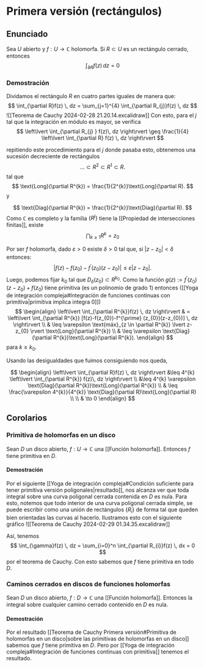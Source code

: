 
# Primera versión (rectángulos)

## Enunciado

Sea $U$ abierto y $f:U\to \mathbb{C}$ holomorfa. Si $R\subset U$ es un rectángulo cerrado, entonces
$$
\int _{\partial R}f(z) \, dz =0 
$$
### Demostración

Dividamos el rectángulo $R$ en cuatro partes iguales de manera que:
$$
\int_{\partial R}f(z) \, dz = \sum_{j=1}^{4} \int_{\partial R_{j}}f(z) \, dz 
$$
![[Teorema de Cauchy 2024-02-28 21.20.14.excalidraw]]
Con esto, para el $j$ tal que la integración en módulo es mayor, se verifica
$$
\left\lvert  \int_{\partial R_{j} } f(z)\, dz   \right\rvert \geq \frac{1}{4} \left\lvert  \int_{\partial R} f(z) \, dz   \right\rvert 
$$

repitiendo este procedimiento para el $j$ donde pasaba esto, obtenemos una sucesión decreciente de rectángulos
$$
\dots \subset R^{2} \subset R^{1} \subset R. 
$$
tal que
$$
\text{Long}(\partial R^{k}) = \frac{1}{2^{k}}\text{Long}(\partial R).
$$
y

$$
\text{Diag}(\partial R^{k}) = \frac{1}{2^{k}}\text{Diag}(\partial R).
$$
Como $\mathbb{C}$ es completo y la familia $\{  R^{j} \}$ tiene la [[Propiedad de intersecciones finitas]], existe 
$$
\bigcap_{k\geq 1}R^{k}={z_{0}}
$$

Por ser $f$ holomorfa, dado $\varepsilon>0$ existe $\delta>0$ tal que, si $\lvert z-z_{0} \rvert<\delta$ entonces:
$$
\lvert f(z)-f(z_{0})-f^{\prime} (z_{0})(z-z_{0}) \rvert \leq \varepsilon \lvert z-z_{0} \rvert.
$$
Luego, podemos fijar $k_{0}$ tal que $D_{\delta}(z_{0})\subset R^{k_{0}}$. Como la función $g(z):= f^{\prime}(z_{0})(z-z_{0})+f(z_{0})$ tiene primitiva (es un polinomio de grado 1) entonces ([[Yoga de integración compleja#Integración de funciones continuas con primitiva|primitiva implica integra 0]])
$$
\begin{align}
\left\lvert  \int_{\partial R^{k}}f(z) \, dz   \right\rvert  &  = \left\lvert   \int_{\partial R^{k}} [f(z)-f(z_{0})-f^{\prime} (z_{0})(z-z_{0})] \, dz  \right\rvert  \\
 & \leq \varepsilon \text{máx}_{z \in \partial R^{k}} \lvert z-z_{0}  \rvert \text{Long}(\partial R^{k})  \\
	 & \leq \varepsilon \text{Diag}(\partial R^{k})\text{Long}(\partial R^{k}).
\end{align}
$$
para $k \geq k_{0}$.

Usando las desigualdades que fuimos consiguiendo nos queda,

$$
\begin{align}
\left\lvert  \int_{\partial R}f(z) \, dz   \right\rvert  &\leq 4^{k} \left\lvert  \int_{\partial R^{k}} f(z)\, dz   \right\rvert  \\
&\leq 4^{k}  \varepsilon \text{Diag}(\partial R^{k})\text{Long}(\partial R^{k})  \\
	 & \leq \frac{\varepsilon 4^{k}}{4^{k}} \text{Diag}(\partial R)\text{Long}(\partial R)  \\ \\
	 & \to 0
\end{align}
$$

## Corolarios

### Primitiva de holomorfas en un disco

Sean $D$ un disco abierto, $f:U\to \mathbb{C}$ una [[Función holomorfa]]. Entonces $f$ tiene primitiva en $D$.

#### Demostración

Por el siguiente [[Yoga de integración compleja#Condición suficiente para tener primitiva versión poligonales|resultado]], nos alcanza ver que toda integral sobre una curva poligonal cerrada contenida en $D$ es nula. Para esto, notemos que todo interior de una curva poligonal cerrada simple, se puede escribir como una unión de rectángulos $\{ R_{i} \}$ de forma tal que queden bien orientadas las curvas al hacerlo. Ilustramos esto con el siguiente gráfico
![[Teorema de Cauchy 2024-02-29 01.34.35.excalidraw]]

Así, tenemos
$$
\int_{\gamma}f(z) \, dz = \sum_{i=0}^n \int_{\partial R_{i}}f(z) \, dx  = 0
$$
por el teorema de Cauchy. Con esto sabemos que $f$ tiene primitiva en todo $D$.

### Caminos cerrados en discos de funciones holomorfas

Sean $D$ un disco abierto, $f:D\to \mathbb{C}$ una [[Función holomorfa]]. Entonces la integral sobre cualquier camino cerrado contenido en $D$ es nula.

#### Demostración

Por el resultado [[Teorema de Cauchy Primera versión#Primitiva de holomorfas en un disco|sobre las primitivas de holomorfas en un disco]] sabemos que $f$ tiene primitiva en $D$. Pero por [[Yoga de integración compleja#Integración de funciones continuas con primitiva]] tenemos el resultado.
